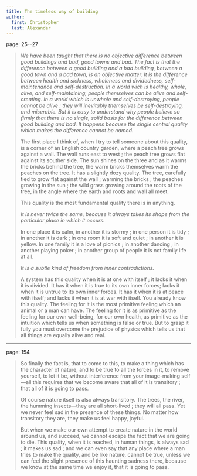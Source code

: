 ```yaml
---
title: The timeless way of building
author:
  first: Christopher
  last: Alexander
---
```

page: 25--27

> *We have been taught that there is no objective difference between good buildings and bad, good towns and bad.
The fact is that the difference between a good building and a bad building, between a good town and a bad town, is an objective matter. It is the difference between health and sickness, wholeness and dividedness, self-maintenance and self-destruction. In a world wich is healthy, whole, alive, and self-maintaining, people themselves can be alive and self-creating. In a world which is unwhole and self-destroying, people cannot be alive : they will inevitably themselves be self-destroying, and miserable.
But it is easy to understand why people believe so firmly that there is no single, solid basis for the difference between good building and bad.
It happens because the single central quality which makes the difference cannot be named.*
>
> The first place I think of, when I try to tell someone about this quality, is a corner of an English country garden, where a peach tree grows against a wall.
The wall runs east to west ; the peach tree grows flat against its souther side. The sun shines on the three and as it warms the bricks behind the tree, the warm bricks themselves warm the peaches on the tree. It has a slightly dozy quality. The tree, carefully tied to grow flat against the wall ; warming the bricks ; the peaches growing in the sun ; the wild grass growing around the roots of the tree, in the angle where the earth and roots and wall all meet.
>
> This quality is the most fundamental quality there is in anything.
>
> *It is never twice the same, because it always takes its shape from the particular place in which it occurs.*
>
> In one place it is calm, in another it is stormy ; in one person it is tidy ; in another it is dark ; in one room it is soft and quiet ; in another it is yellow. In one family it is a love of picnics ; in another dancing ; in another playing poker ; in another group of people it is not family life at all.
>
> *It is a subtle kind of freedom from inner contradictions.*
>
> A system has this quality when it is at one with itself ; it lacks it when it is divided.
It has it when it is true to its own inner forces; lacks it when it is untrue to its own inner forces.
It has it when it is at peace with itself; and lacks it when it is at war with itself.
You already know this quality. The feeling for it is the most primitive feeling which an animal or a man can have. The feeling for it is as primitive as the feeling for our own well-being, for our own health, as primitive as the intuition which tells us when something is false or true.
But to grasp it fully you must overcome the prejudice of physics which tells us that all things are equally alive and real.

---
page: 154

> So finally the fact is, that to come to this, to make a thing which has the character of nature, and to be true to all the forces in it, to remove yourself, to let it be, without interference from your image-making  self—all  this requires that we become aware that all of it is transitory ; that all of it is going to pass.
>
> Of course nature itself is also always transitory. The trees, the river, the humming insects—they are all short-lived ; they will all pass. Yet we never feel sad in the presence of these things. No matter how transitory they are, they make us feel happy, joyful.
>
> But when we make our own attempt to create nature in the world around us, and succeed, we cannot escape the fact that we are going to die. This quality, when it is reached, in human things, is always sad ; it makes us sad ; and we can even say that any place where a man tries to make the quality, and be like nature, cannot be true, unless we can feel the slight presence of this haunting sadness there, because we know at the same time we enjoy it, that it is going to pass.

